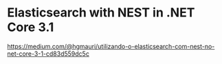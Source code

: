# Elasticsearch with NEST in .NET Core 3.1

https://medium.com/@hgmauri/utilizando-o-elasticsearch-com-nest-no-net-core-3-1-cd83d559dc5c
